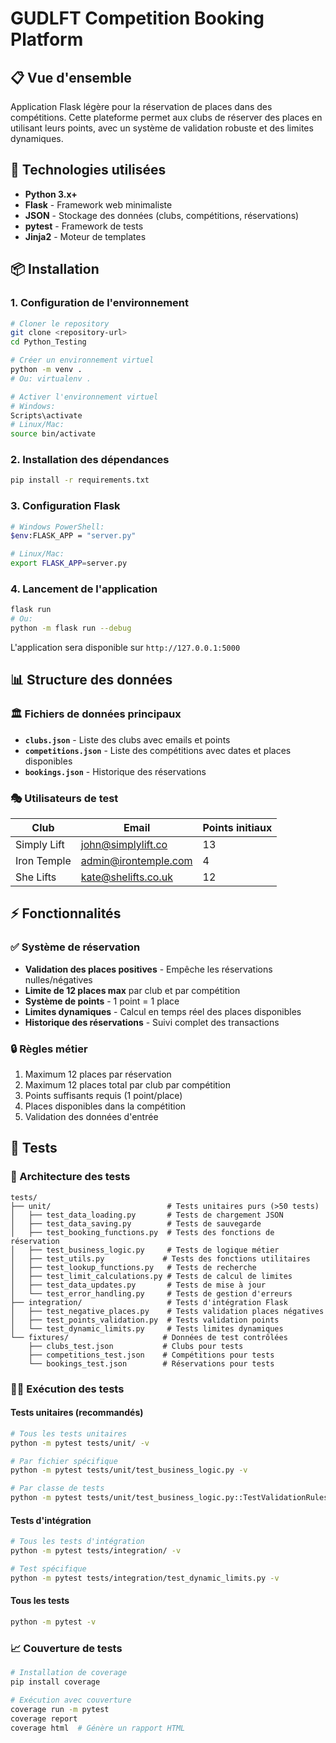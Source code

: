 # GUDLFT Competition Booking Platform

## 📋 Vue d'ensemble

Application Flask légère pour la réservation de places dans des compétitions. Cette plateforme permet aux clubs de réserver des places en utilisant leurs points, avec un système de validation robuste et des limites dynamiques.

## 🚀 Technologies utilisées

- **Python 3.x+**
- **Flask** - Framework web minimaliste
- **JSON** - Stockage des données (clubs, compétitions, réservations)
- **pytest** - Framework de tests
- **Jinja2** - Moteur de templates

## 📦 Installation

### 1. Configuration de l'environnement
```bash
# Cloner le repository
git clone <repository-url>
cd Python_Testing

# Créer un environnement virtuel
python -m venv .
# Ou: virtualenv .

# Activer l'environnement virtuel
# Windows:
Scripts\activate
# Linux/Mac:
source bin/activate
```

### 2. Installation des dépendances
```bash
pip install -r requirements.txt
```

### 3. Configuration Flask
```bash
# Windows PowerShell:
$env:FLASK_APP = "server.py"

# Linux/Mac:
export FLASK_APP=server.py
```

### 4. Lancement de l'application
```bash
flask run
# Ou:
python -m flask run --debug
```

L'application sera disponible sur `http://127.0.0.1:5000`

## 📊 Structure des données

### 🏛️ Fichiers de données principaux

- **`clubs.json`** - Liste des clubs avec emails et points
- **`competitions.json`** - Liste des compétitions avec dates et places disponibles  
- **`bookings.json`** - Historique des réservations

### 🎭 Utilisateurs de test

| Club | Email | Points initiaux |
|------|-------|----------------|
| Simply Lift | john@simplylift.co | 13 |
| Iron Temple | admin@irontemple.com | 4 |
| She Lifts | kate@shelifts.co.uk | 12 |

## ⚡ Fonctionnalités

### ✅ Système de réservation
- **Validation des places positives** - Empêche les réservations nulles/négatives
- **Limite de 12 places max** par club et par compétition
- **Système de points** - 1 point = 1 place
- **Limites dynamiques** - Calcul en temps réel des places disponibles
- **Historique des réservations** - Suivi complet des transactions

### 🔒 Règles métier
1. Maximum 12 places par réservation
2. Maximum 12 places total par club par compétition  
3. Points suffisants requis (1 point/place)
4. Places disponibles dans la compétition
5. Validation des données d'entrée

## 🧪 Tests

### 📁 Architecture des tests

```
tests/
├── unit/                          # Tests unitaires purs (>50 tests)
│   ├── test_data_loading.py       # Tests de chargement JSON
│   ├── test_data_saving.py        # Tests de sauvegarde
│   ├── test_booking_functions.py  # Tests des fonctions de réservation
│   ├── test_business_logic.py     # Tests de logique métier
│   ├── test_utils.py             # Tests des fonctions utilitaires
│   ├── test_lookup_functions.py   # Tests de recherche
│   ├── test_limit_calculations.py # Tests de calcul de limites
│   ├── test_data_updates.py       # Tests de mise à jour
│   └── test_error_handling.py     # Tests de gestion d'erreurs
├── integration/                   # Tests d'intégration Flask
│   ├── test_negative_places.py    # Tests validation places négatives
│   ├── test_points_validation.py  # Tests validation points
│   └── test_dynamic_limits.py     # Tests limites dynamiques
└── fixtures/                     # Données de test contrôlées
    ├── clubs_test.json           # Clubs pour tests
    ├── competitions_test.json    # Compétitions pour tests
    └── bookings_test.json        # Réservations pour tests
```

### 🏃‍♂️ Exécution des tests

#### Tests unitaires (recommandés)
```bash
# Tous les tests unitaires
python -m pytest tests/unit/ -v

# Par fichier spécifique
python -m pytest tests/unit/test_business_logic.py -v

# Par classe de tests
python -m pytest tests/unit/test_business_logic.py::TestValidationRules -v
```

#### Tests d'intégration
```bash
# Tous les tests d'intégration
python -m pytest tests/integration/ -v

# Test spécifique
python -m pytest tests/integration/test_dynamic_limits.py -v
```

#### Tous les tests
```bash
python -m pytest -v
```

### 📈 Couverture de tests

```bash
# Installation de coverage
pip install coverage

# Exécution avec couverture
coverage run -m pytest
coverage report
coverage html  # Génère un rapport HTML
```





